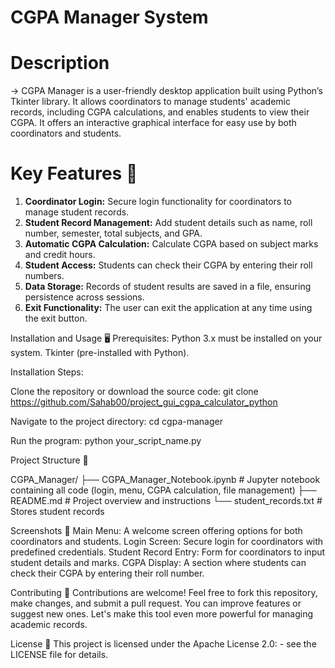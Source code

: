 # CGPA Manager System

# Description
-> CGPA Manager is a user-friendly desktop application built using Python’s Tkinter library. It allows coordinators to manage students' academic records, including CGPA calculations, and enables students to view their CGPA. It offers an interactive graphical interface for easy use by both coordinators and students.

# Key Features 🎉
1) **Coordinator Login:** Secure login functionality for coordinators to manage student records.
2) **Student Record Management:** Add student details such as name, roll number, semester, total subjects, and GPA.
3) **Automatic CGPA Calculation:** Calculate CGPA based on subject marks and credit hours.
4) **Student Access:** Students can check their CGPA by entering their roll numbers.
5) **Data Storage:** Records of student results are saved in a file, ensuring persistence across sessions.
6) **Exit Functionality:** The user can exit the application at any time using the exit button.
   
Installation and Usage 🖥️
Prerequisites:
Python 3.x must be installed on your system.
Tkinter (pre-installed with Python).

Installation Steps:

Clone the repository or download the source code:
git clone https://github.com/Sahab00/project_gui_cgpa_calculator_python

Navigate to the project directory:
cd cgpa-manager

Run the program:
python your_script_name.py

Project Structure 📂

CGPA_Manager/
├── CGPA_Manager_Notebook.ipynb  # Jupyter notebook containing all code (login, menu, CGPA calculation, file management)
├── README.md                    # Project overview and instructions
└── student_records.txt          # Stores student records

Screenshots 📸
Main Menu: A welcome screen offering options for both coordinators and students.
Login Screen: Secure login for coordinators with predefined credentials.
Student Record Entry: Form for coordinators to input student details and marks.
CGPA Display: A section where students can check their CGPA by entering their roll number.

Contributing 🤝
Contributions are welcome! Feel free to fork this repository, make changes, and submit a pull request. You can improve features or suggest new ones. Let's make this tool even more powerful for managing academic records.

License 📄
This project is licensed under the Apache License 2.0: - see the LICENSE file for details.

